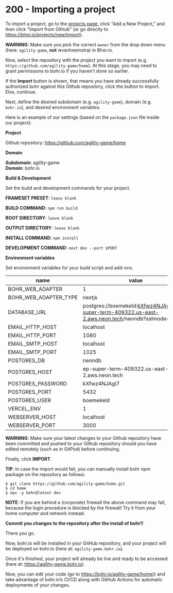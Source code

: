 # 200 - Importing a project

To import a project, go to the [projects page](https://bohr.io/projects), click "Add a New Project," and then click "Import from Github" (or go directly to https://bhor.io/projects/new/import). 

**WARNING**: Make sure you pick the correct ```owner``` from the drop down menu (here: ```agility-game```, **not** wvanheemstra) in Bhor.io.

Now, select the repository with the project you want to import (e.g. ```https://github.com/agility-game/home```). At this stage, you may need to grant permissions to bohr.io if you haven't done so earlier.

If the **Import** button is shown, that means you have already successfully authorized bohr against this Github repository, click the button to import. Else, continue.

Next, define the desired subdomain (e.g. ```agility-game```), domain (e.g. ```bohr.io```), and desired environment variables.

Here is an example of our settings (based on the ```package.json``` file inside our project):

**Project**

Github repository: https://github.com/agility-game/home

**Domain**

***Subdomain***: agility-game<br/>
***Domain***: bohr.io

**Build & Development**

Set the build and development commands for your project.

**FRAMESET PRESET**: ```leave blank```

**BUILD COMMAND**: ```npm run build```

**ROOT DIRECTORY**: ```leave blank```

**OUTPUT DIRECTORY**: ```leave blank```

**INSTALL COMMAND**: ```npm install```

**DEVELOPMENT COMMAND**: ```next dev --port $PORT```

**Environment variables**

Set environment variables for your build script and add-ons.

| name | value | secret |
| -- | -- | -- |
| BOHR_WEB_ADAPTER | 1 | |
| BOHR_WEB_ADAPTER_TYPE | nextjs ||
| DATABASE_URL | postgres://boemekeld:kXfwz4NJAgl7@ep-super-term-409322.us-east-2.aws.neon.tech/neondb?sslmode=require | |
| EMAIL_HTTP_HOST | localhost | |
| EMAIL_HTTP_PORT | 1080 | |
| EMAIL_SMTP_HOST | localhost | |
| EMAIL_SMTP_PORT | 1025 | |
| POSTGRES_DB | neondb | |
| POSTGRES_HOST | ep-super-term-409322.us-east-2.aws.neon.tech | |
| POSTGRES_PASSWORD | kXfwz4NJAgl7 | X |
| POSTGRES_PORT | 5432 | |
| POSTGRES_USER | boemekeld | |
| VERCEL_ENV | 1 | |
| WEBSERVER_HOST | localhost | |
| WEBSERVER_PORT | 3000 | |

**WARNING**: Make sure your latest changes to your Github repository have been committed and pushed to your Github repository should you have edited remotely (such as in GitPod) before continuing.

Finally, click **IMPORT**.

**TIP**: In case the import would fail, you can manually install bohr npm package on the repository as follows:

```
$ git clone https://github.com/agility-game/home.git
$ cd home
$ npx -y bohr@latest dev
```

**NOTE**: If you are behind a (corporate) firewall the above command may fail, because the login procedure is blocked by the firewall! Try it from your home computer and network instead.

**Commit you changes to the repository after the install of bohr!!**

There you go. 

Now, bohr.io will be installed in your GitHub repository, and your project will be deployed on bohr.io (here at: ```agility-game.bohr.io```). 

Once it's finished, your project will already be live and ready to be accessed (here at: https://agility-game.bohr.io). 

Now, you can edit your code (go to https://bohr.io/agility-game/home)) and take advantage of bohr.io’s CI/CD along with GitHub Actions for automatic deployments of your changes.
